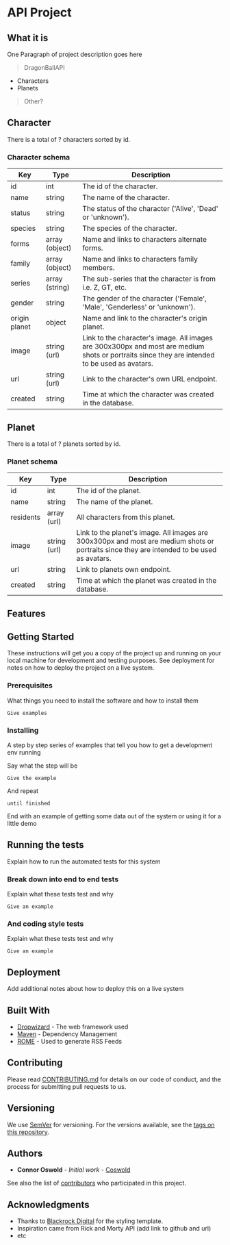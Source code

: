 # API Project

## What it is
One Paragraph of project description goes here
> DragonBallAPI
* Characters
* Planets

> Other?

## Character
There is a total of ? characters sorted by id.

### Character schema
|Key|Type|Description|
|---|---|---|
|id|int|The id of the character.
|name|string|The name of the character.
|status|string|The status of the character ('Alive', 'Dead' or 'unknown').
|species|string|The species of the character.
|forms|array (object)|Name and links to characters alternate forms.
|family|array (object)|Name and links to characters family members.
|series|array (string)|The sub-series that the character is from i.e. Z, GT, etc.
|gender|string|The gender of the character ('Female', 'Male', 'Genderless' or 'unknown').
|origin planet|object|Name and link to the character's origin planet.
|image|string (url)|Link to the character's image. All images are 300x300px and most are medium shots or portraits since they are intended to be used as avatars.
|url|string (url)|Link to the character's own URL endpoint.
|created|string|Time at which the character was created in the database.

## Planet
There is a total of ? planets sorted by id.

### Planet schema
|Key|Type|Description|
|---|---|---|
|id|int|The id of the planet.
|name|string|The name of the planet.
|residents|array (url)|All characters from this planet.
|image|string (url)|Link to the planet's image. All images are 300x300px and most are medium shots or portraits since they are intended to be used as avatars.
|url|string|Link to planets own endpoint.
|created|string|Time at which the planet was created in the database.

## Features

## Getting Started

These instructions will get you a copy of the project up and running on your local machine for development and testing purposes. See deployment for notes on how to deploy the project on a live system.

### Prerequisites

What things you need to install the software and how to install them

```
Give examples
```

### Installing

A step by step series of examples that tell you how to get a development env running

Say what the step will be

```
Give the example
```

And repeat

```
until finished
```

End with an example of getting some data out of the system or using it for a little demo

## Running the tests

Explain how to run the automated tests for this system

### Break down into end to end tests

Explain what these tests test and why

```
Give an example
```

### And coding style tests

Explain what these tests test and why

```
Give an example
```

## Deployment

Add additional notes about how to deploy this on a live system

## Built With

* [Dropwizard](http://www.dropwizard.io/1.0.2/docs/) - The web framework used
* [Maven](https://maven.apache.org/) - Dependency Management
* [ROME](https://rometools.github.io/rome/) - Used to generate RSS Feeds

## Contributing

Please read [CONTRIBUTING.md](#) for details on our code of conduct, and the process for submitting pull requests to us.

## Versioning

We use [SemVer](http://semver.org/) for versioning. For the versions available, see the [tags on this repository](https://github.com/your/project/tags).

## Authors

* **Connor Oswold** - *Initial work* - [Coswold](https://github.com/Coswold)

See also the list of [contributors](https://github.com/coswold/My_API/contributors) who participated in this project.

## Acknowledgments

* Thanks to [Blackrock Digital](https://github.com/BlackrockDigital) for the styling template.
* Inspiration came from Rick and Morty API (add link to github and url)
* etc
